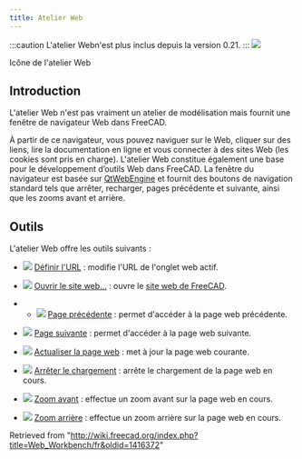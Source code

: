 ```yaml
---
title: Atelier Web
---
```


:::caution
L'atelier Webn'est plus inclus depuis la version 0.21.
:::
![](/images/Workbench_Web.svg)

Icône de l'atelier Web

## Introduction

L'atelier Web n'est pas vraiment un atelier de modélisation mais fournit une fenêtre de navigateur Web dans FreeCAD.

À partir de ce navigateur, vous pouvez naviguer sur le Web, cliquer sur des liens, lire la documentation en ligne et vous connecter à des sites Web (les cookies sont pris en charge). L'atelier Web constitue également une base pour le développement d’outils Web dans FreeCAD. La fenêtre du navigateur est basée sur [QtWebEngine](https://wiki.qt.io/QtWebEngine) et fournit des boutons de navigation standard tels que arrêter, recharger, pages précédente et suivante, ainsi que les zooms avant et arrière.

## Outils

L'atelier Web offre les outils suivants :

- ![](/images/Web_BrowserSetURL.svg) [Définir l'URL](/Web_BrowserSetURL/fr "Web BrowserSetURL/fr") : modifie l'URL de l'onglet web actif.

- ![](/images/Web_OpenWebsite.svg) [Ouvrir le site web...](/Web_OpenWebsite/fr "Web OpenWebsite/fr") : ouvre le [site web de FreeCAD](https://freecadweb.org).

* - ![](/images/Web_BrowserBack.svg) [Page précédente](/Web_BrowserBack/fr "Web BrowserBack/fr") : permet d'accéder à la page web précédente.

- ![](/images/Web_BrowserNext.svg) [Page suivante](/Web_BrowserNext/fr "Web BrowserNext/fr") : permet d'accéder à la page web suivante.

- ![](/images/Web_BrowserRefresh.svg) [Actualiser la page web](/Web_BrowserRefresh/fr "Web BrowserRefresh/fr") : met à jour la page web courante.

- ![](/images/Web_BrowserStop.svg) [Arrêter le chargement](/Web_BrowserStop/fr "Web BrowserStop/fr") : arrête le chargement de la page web en cours.

- ![](/images/Web_BrowserZoomIn.svg) [Zoom avant](/Web_BrowserZoomIn/fr "Web BrowserZoomIn/fr") : effectue un zoom avant sur la page web en cours.

- ![](/images/Web_BrowserZoomOut.svg) [Zoom arrière](/Web_BrowserZoomOut/fr "Web BrowserZoomOut/fr") : effectue un zoom arrière sur la page web en cours.

Retrieved from "<http://wiki.freecad.org/index.php?title=Web_Workbench/fr&oldid=1416372>"
